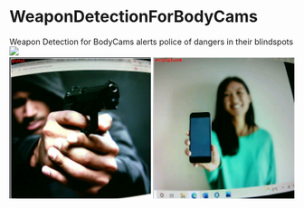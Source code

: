 # WeaponDetectionForBodyCams

Weapon Detection for BodyCams alerts police of dangers in their blindspots
<img src="https://github.com/ShankarKuchibhotla/WeaponDetectionForBodyCams/blob/main/demo.gif" width=500>
<br>
<img src="https://github.com/ShankarKuchibhotla/WeaponDetectionForBodyCams/blob/main/pistol.JPG" width=250 height=250>
<img src="https://github.com/ShankarKuchibhotla/WeaponDetectionForBodyCams/blob/main/phone.JPG" width=250 height=250>

